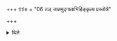 +++
title = "06 तञ् जातमुद्गाताभिहिङ्कृत्य प्रस्तोत्रे"

+++

<details><summary>थिते</summary>

तं जातमुद्गाताभिहिङ्कृत्य प्रस्तोत्रे प्रयच्छति । तं सोऽध्वर्यवे ६
</details>
